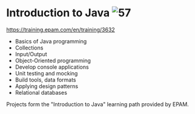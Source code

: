 # Introduction to Java ![57](https://progress-bar.dev/43)
https://training.epam.com/en/training/3632
- Basics of Java programming
- Collections
- Input/Output
- Object-Oriented programming
- Develop console applications
- Unit testing and mocking
- Build tools, data formats
- Applying design patterns
- Relational databases

Projects form the "Introduction to Java" learning path provided by EPAM.
